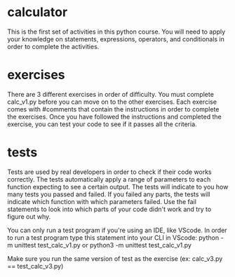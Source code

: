 # calculator
This is the first set of activities in this python course. You will need to apply your knowledge on statements, expressions, operators, and conditionals in order to complete the activities.

# exercises
There are 3 different exercises in order of difficulty. You must complete calc_v1.py before you can move on to the other exercises. Each exercise comes with #comments that contain the instructions in order to complete the exercises. Once you have followed the instructions and completed the exercise, you can test your code to see if it passes all the criteria.

# tests
Tests are used by real developers in order to check if their code works correctly. The tests automatically apply a range of parameters to each function expecting to see a certain output. The tests will indicate to you how many tests you passed and failed. If you failed any parts, the tests will indicate which function with which parameters failed. Use the fail statements to look into which parts of your code didn't work and try to figure out why.

You can only run a test program if you're using an IDE, like VScode. In order to run a test program type this statement into your CLI in VScode: python -m unittest test_calc_v1.py
or python3 -m unittest test_calc_v1.py

Make sure you run the same version of test as the exercise (ex: calc_v3.py == test_calc_v3.py)
